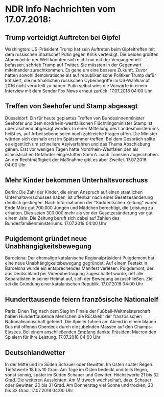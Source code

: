 # NDR Info Nachrichten vom 17.07.2018:


## Trump verteidigt Auftreten bei Gipfel
Washington: US-Präsident Trump hat sein Auftreten beim Gipfeltreffen mit dem russischen Staatschef Putin gegen Kritik verteidigt. Die beiden größten Atommächte der Welt könnten sich nicht nur mit der Vergangenheit befassen, schrieb Trump auf Twitter. Sie müssten in der Gegenwart miteinander zurechtkommen. Es gehe um eine bessere Zukunft. Zuvor hatten sowohl demokratische als auf republikanische Politiker Trump dafür kritisiert, die mutmaßlichen russischen Cyberangriffe im US-Wahlkampf 2016 nicht verurteilt zu haben. Putin selbst wies die Vorwürfe in einem Interview mit dem Sender Fox News erneut zurück. 17.07.2018 04:00 Uhr 

## Treffen von Seehofer und Stamp abgesagt
Düsseldorf: Ein für heute geplantes Treffen von Bundesinnenminister Seehofer und dem nordrhein-westfälischen Flüchtlingsminister Stamp ist überraschend abgesagt worden. In einer Mitteilung des Landesministeriums heißt es, auf Arbeitsebene seien noch zahlreiche Fragen offen. Die Minister würden sich deshalb erst im Spätsommer treffen. Bei dem Gespräch sollte es eigentlich um schnellere Asylverfahren und das Thema Abschiebung gehen. Erst vor wenigen Tagen hatte Nordrhein-Westfalen den als islamistischen Gefährder eingestuften Sami A. nach Tunesien abgeschoben. An der Rechtmäßigkeit der Maßnahme gibt es aber Zweifel. 17.07.2018 04:00 Uhr 

## Mehr Kinder bekommen Unterhaltsvorschuss
Berlin: Die Zahl der Kinder, die einen Anspruch auf einen staatlichen Unterhaltsvorschusses haben, ist offenbar nach einer Gesetzesänderung deutlich gestiegen. Nach Informationen der "Süddeutschen Zeitung" waren Ende März gut 700.000 Jungen und Mädchen berechtigt, die Leistung zu erhalten. Dies seien 300.000 mehr als vor der Gesetzesänderung vor gut einem Jahr. Die Zeitung beruft sich dabei auf Zahlen des Bundesfamilienministeriums. 17.07.2018 04:00 Uhr 

## Puigdemont gründet neue Unabhängigkeitsbewegung
Barcelona: Der ehemalige katalanische Regionalpräsident Puigdemont hat eine neue Unabhängigkeitsbewegung gegründet. Auf einem Festakt in Barcelona wurde ein entsprechendes Manifest verlesen. Puigdemont, der aus Deutschland per Videoübertragung zugeschaltet wurde, rief alle Separatisten in seiner Heimat auf, sich der Bewegung anzuschließen. Ziel sei die Gründung einer katalanischen Republik. 17.07.2018 04:00 Uhr 

## Hunderttausende feiern französische Nationalelf
Paris: Einen Tag nach dem Sieg im Finale der Fußball-Weltmeisterschaft haben Hunderttausende Menschen die Rückkehr der französischen Nationalmannschaft gefeiert. Die Spieler fuhren am Abend in einem blauen Bus mit offenen Oberdeck durch die jubelnden Massen auf den Champs-Elysées. Bei einem anschließenden Empfang dankte Präsident Macron den Spielern für ihre Leistung. 17.07.2018 04:00 Uhr 

## Deutschlandwetter
In der Mitte und im Süden Schauer oder Gewitter. Im Osten später Regen. Tiefstwerte 18 bis 10 Grad. Am Tage im Osten bedeckt und teils Regen, sonst sonnig, später im Süden Schauer und Gewitter. Höchstwerte 21 bis 32 Grad. Die weiteren Aussichten: Am Mittwoch wechselhaft, dazu Schauer oder Gewitter, 20 bis 31 Grad. Am Donnerstag viel Sonne und trocken, 20 bis 32 Grad. 17.07.2018 04:00 Uhr 

